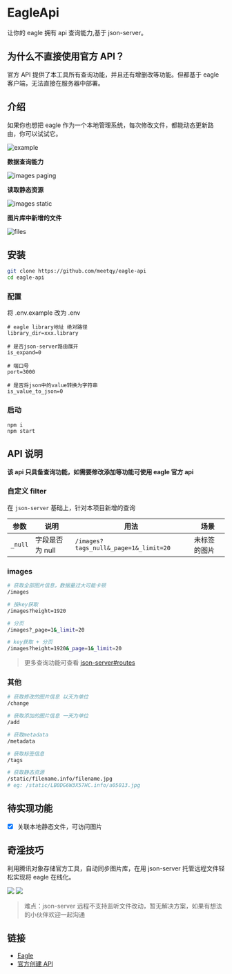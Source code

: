 # EagleApi

让你的 eagle 拥有 api 查询能力,基于 json-server。

## 为什么不直接使用官方 API？

官方 API 提供了本工具所有查询功能，并且还有增删改等功能。但都基于 eagle 客户端，无法直接在服务器中部署。

## 介绍

如果你也想把 eagle 作为一个本地管理系统，每次修改文件，都能动态更新路由，你可以试试它。

![example](./readme/1.png)

**数据查询能力**

![images paging](./readme/2.png)

**读取静态资源**

![images static](./readme/6.png)

**图片库中新增的文件**

![files](./readme/3.png)

## 安装

```sh
git clone https://github.com/meetqy/eagle-api
cd eagle-api
```

### 配置

将 .env.example 改为 .env

```shell
# eagle library地址 绝对路径
library_dir=xxx.library

# 是否json-server路由展开
is_expand=0

# 端口号
port=3000

# 是否将json中的value转换为字符串
is_value_to_json=0
```

### 启动

```
npm i
npm start
```

## API 说明

**该 api 只具备查询功能，如需要修改添加等功能可使用 eagle 官方 api**

### 自定义 filter

在 `json-server` 基础上，针对本项目新增的查询

| 参数    | 说明            | 用法                                  | 场景         |
| ------- | --------------- | ------------------------------------- | ------------ |
| `_null` | 字段是否为 null | `/images?tags_null&_page=1&_limit=20` | 未标签的图片 |

### images

```sh
# 获取全部图片信息，数据量过大可能卡顿
/images

# 按key获取
/images?height=1920

# 分页
/images?_page=1&_limit=20

# key获取 + 分页
/images?height=1920&_page=1&_limit=20
```

> 更多查询功能可查看 [json-server#routes](https://github.com/typicode/json-server#routes)

### 其他

```sh
# 获取修改的图片信息 以天为单位
/change

# 获取添加的图片信息 一天为单位
/add

# 获取metadata
/metadata

# 获取标签信息
/tags

# 获取静态资源
/static/filename.info/filename.jpg
# eg: /static/LB0DG6W3X57HC.info/a05013.jpg
```

## 待实现功能

- [x] 关联本地静态文件，可访问图片

## 奇淫技巧

利用腾讯对象存储官方工具，自动同步图片库，在用 json-server 托管远程文件轻松实现将 eagle 在线化。

![](./readme/4.png)
![](./readme/5.png)

> 难点：json-server 远程不支持监听文件改动，暂无解决方案，如果有想法的小伙伴欢迎一起沟通

## 链接

- [Eagle](https://cn.eagle.cool/)
- [官方创建 API](https://api.eagle.cool/)
